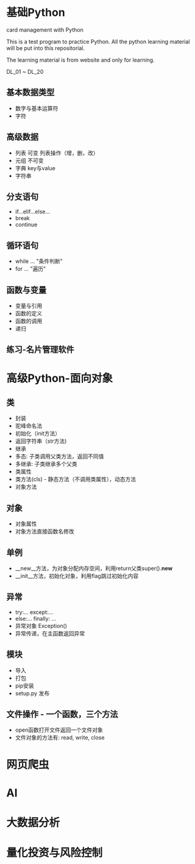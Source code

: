# 基础Python

card management with Python

This is a test program to practice Python. All the python learning material will be put into this repositorial.

The learning material is from website and only for learning.

DL_01 ~ DL_20

## 基本数据类型

* 数字与基本运算符
* 字符

## 高级数据

* 列表
    可变
    列表操作（增，删，改）
* 元组
    不可变
* 字典
    key与value
* 字符串

## 分支语句

* if...elif...else...
* break
* continue

## 循环语句

* while ... "条件判断"
* for ... "遍历"

## 函数与变量

* 变量与引用
* 函数的定义
* 函数的调用
* 递归

## 练习-名片管理软件

# 高级Python-面向对象

## 类

* 封装
* 驼峰命名法
* 初始化（init方法）
* 返回字符串（str方法)
* 继承
* 多态: 子类调用父类方法，返回不同值
* 多继承: 子类继承多个父类
* 类属性
* 类方法(cls) - 静态方法（不调用类属性），动态方法
* 对象方法

## 对象
* 对象属性
* 对象方法直接函数名修改

## 单例
* __new__方法，为对象分配内存空间，利用return父类super().__new__
* __init__方法，初始化对象，利用flag跳过初始化内容

## 异常
* try:... except:...
* else:... finally: ...
* 异常对象 Exception() 
* 异常传递，在主函数返回异常

## 模块
* 导入
* 打包
* pip安装
* setup.py 发布

## 文件操作 - 一个函数，三个方法
* open函数打开文件返回一个文件对象
* 文件对象的方法有: read, write, close

# 网页爬虫

# AI

# 大数据分析

# 量化投资与风险控制

